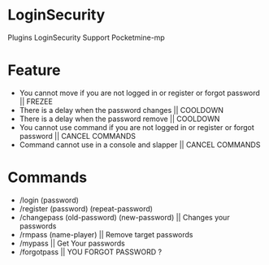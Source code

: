 # LoginSecurity
Plugins LoginSecurity Support Pocketmine-mp

# Feature
- You cannot move if you are not logged in or register or forgot password || FREZEE
- There is a delay when the password changes || COOLDOWN
- There is a delay when the password remove || COOLDOWN
- You cannot use command if you are not logged in or register or forgot password || CANCEL COMMANDS
- Command cannot use in a console and slapper || CANCEL COMMANDS

# Commands
- /login (password)
- /register (password) (repeat-password)
- /changepass (old-password) (new-password) || Changes your passwords
- /rmpass (name-player) || Remove target passwords
- /mypass || Get Your passwords
- /forgotpass || YOU FORGOT PASSWORD ?